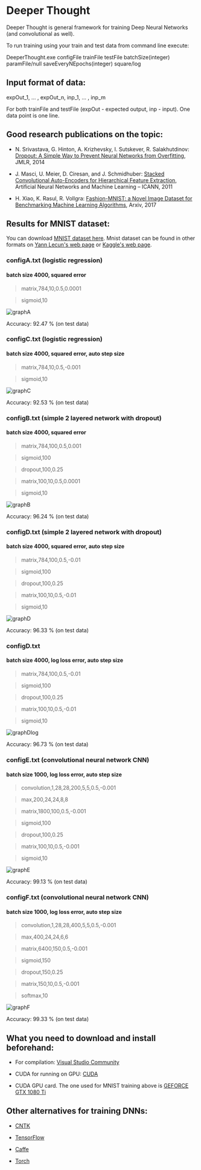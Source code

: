 # Deeper Thought

Deeper Thought is general framework for training Deep Neural Networks (and convolutional as well).

To run training using your train and test data from command line execute:

DeeperThought.exe configFile trainFile testFile batchSize(integer) paramFile/null saveEveryNEpochs(integer) square/log

## Input format of data:

expOut_1, ... , expOut_n, inp_1, ... , inp_m

For both trainFile and testFile (expOut - expected output, inp - input). One data point is one line.

## Good research publications on the topic:

* N. Srivastava, G. Hinton, A. Krizhevsky, I. Sutskever, R. Salakhutdinov: [Dropout: A Simple Way to Prevent Neural Networks from Overfitting](http://www.jmlr.org/papers/volume15/srivastava14a/srivastava14a.pdf?utm_content=buffer79b43&utm_medium=social&utm_source=twitter.com&utm_campaign=buffer), JMLR, 2014

* J. Masci, U. Meier, D. Ciresan, and J. Schmidhuber: [Stacked Convolutional Auto-Encoders for
Hierarchical Feature Extraction](https://www.researchgate.net/profile/Jonathan_Masci/publication/221078713_Stacked_Convolutional_Auto-Encoders_for_Hierarchical_Feature_Extraction/links/0deec518b9c6ed4634000000/Stacked-Convolutional-Auto-Encoders-for-Hierarchical-Feature-Extraction.pdf), Artificial Neural Networks and Machine Learning – ICANN, 2011

* H. Xiao, K. Rasul, R. Vollgra: [Fashion-MNIST: a Novel Image Dataset for
Benchmarking Machine Learning Algorithms](https://arxiv.org/pdf/1708.07747.pdf), Arxiv, 2017

## Results for MNIST dataset:

You can download [MNIST dataset here](https://www.dropbox.com/s/9eoiignb7tlrr2u/mnist.zip?dl=0). Mnist dataset can be found in other formats on [Yann Lecun's web page](http://yann.lecun.com/exdb/mnist/index.html) or [Kaggle's web page](https://www.kaggle.com/c/digit-recognizer).

### configA.txt (logistic regression)

#### batch size 4000, squared error

> matrix,784,10,0.5,0.0001

> sigmoid,10

![graphA](./results/graph_A.png)

Accuracy: 92.47 % (on test data)

### configC.txt (logistic regression)

#### batch size 4000, squared error, auto step size

> matrix,784,10,0.5,-0.001

> sigmoid,10

![graphC](./results/graphC.png)

Accuracy: 92.53 % (on test data)

### configB.txt (simple 2 layered network with dropout)

#### batch size 4000, squared error

> matrix,784,100,0.5,0.001

> sigmoid,100

> dropout,100,0.25

> matrix,100,10,0.5,0.0001

> sigmoid,10

![graphB](./results/graph_B.png)

Accuracy: 96.24 % (on test data)

### configD.txt (simple 2 layered network with dropout)

#### batch size 4000, squared error, auto step size

> matrix,784,100,0.5,-0.01

> sigmoid,100

> dropout,100,0.25

> matrix,100,10,0.5,-0.01

> sigmoid,10

![graphD](./results/graphD.png)

Accuracy: 96.33 % (on test data)

### configD.txt

#### batch size 4000, log loss error, auto step size

> matrix,784,100,0.5,-0.01

> sigmoid,100

> dropout,100,0.25

> matrix,100,10,0.5,-0.01

> sigmoid,10

![graphDlog](./results/graphDlog.png)

Accuracy: 96.73 % (on test data)

### configE.txt (convolutional neural network CNN)

#### batch size 1000, log loss error, auto step size

> convolution,1,28,28,200,5,5,0.5,-0.001

> max,200,24,24,8,8

> matrix,1800,100,0.5,-0.001

> sigmoid,100

> dropout,100,0.25

> matrix,100,10,0.5,-0.001

> sigmoid,10

![graphE](./results/graphE.png)

Accuracy: 99.13 % (on test data)

### configF.txt (convolutional neural network CNN)

#### batch size 1000, log loss error, auto step size

> convolution,1,28,28,400,5,5,0.5,-0.001

> max,400,24,24,6,6

> matrix,6400,150,0.5,-0.001

> sigmoid,150

> dropout,150,0.25

> matrix,150,10,0.5,-0.001

> softmax,10

![graphF](./results/graphF.png)

Accuracy: 99.33 % (on test data)

## What you need to download and install beforehand:

* For compilation: [Visual Studio Community](https://www.visualstudio.com/vs/community/)

* CUDA for running on GPU: [CUDA](https://developer.nvidia.com/cuda-zone)

* CUDA GPU card. The one used for MNIST training above is [GEFORCE GTX 1080 Ti](https://www.nvidia.com/en-us/geforce/products/10series/geforce-gtx-1080-ti/)

## Other alternatives for training DNNs:

* [CNTK](https://github.com/Microsoft/CNTK)

* [TensorFlow](https://www.tensorflow.org/)

* [Caffe](http://caffe.berkeleyvision.org/)

* [Torch](http://torch.ch/)
